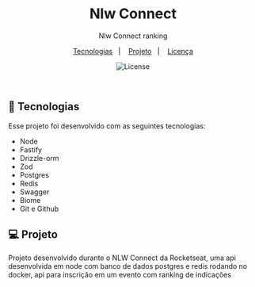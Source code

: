 <h1 align="center"> Nlw Connect </h1>

<p align="center">
Nlw Connect ranking <br/>
</p>

<p align="center">
  <a href="#-tecnologias">Tecnologias</a>&nbsp;&nbsp;&nbsp;|&nbsp;&nbsp;&nbsp;
  <a href="#-projeto">Projeto</a>&nbsp;&nbsp;&nbsp;|&nbsp;&nbsp;&nbsp;
  <a href="#memo-licença">Licença</a>
</p>

<p align="center">
  <img alt="License" src="https://img.shields.io/static/v1?label=license&message=MIT&color=49AA26&labelColor=000000">
</p>

<br>

## 🚀 Tecnologias

Esse projeto foi desenvolvido com as seguintes tecnologias:

- Node
- Fastify
- Drizzle-orm
- Zod
- Postgres
- Redis
- Swagger
- Biome
- Git e Github

## 💻 Projeto

Projeto desenvolvido durante o NLW Connect da Rocketseat, uma api desenvolvida em node com banco de dados
postgres e redis rodando no docker, api para inscrição em um evento com ranking de indicações
